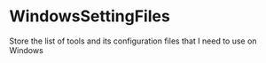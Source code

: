 # WindowsSettingFiles
Store the list of tools  and its configuration files that I need to use on Windows
